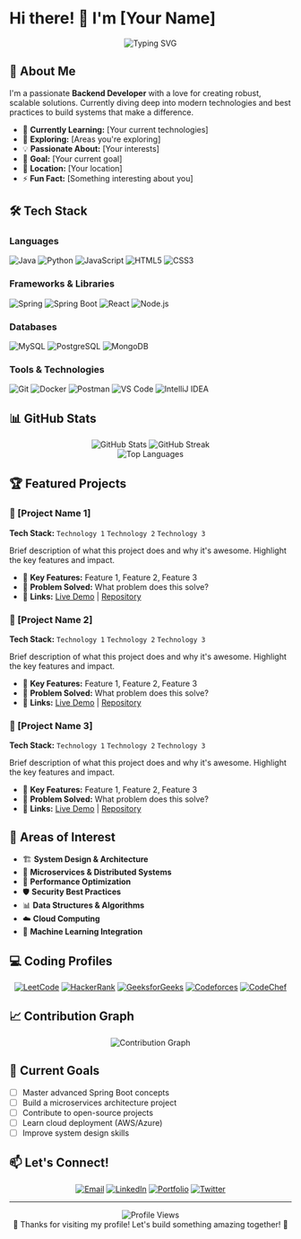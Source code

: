 # Hi there! 👋 I'm [Your Name]

<div align="center">
  <img src="https://readme-typing-svg.herokuapp.com?font=Fira+Code&pause=1000&color=2E9FFF&center=true&vCenter=true&width=435&lines=Backend+Developer;Problem+Solver;Tech+Enthusiast;Always+Learning" alt="Typing SVG" />
</div>

## 🚀 About Me

I'm a passionate **Backend Developer** with a love for creating robust, scalable solutions. Currently diving deep into modern technologies and best practices to build systems that make a difference.

- 🔭 **Currently Learning:** [Your current technologies]
- 🌱 **Exploring:** [Areas you're exploring]
- 💡 **Passionate About:** [Your interests]
- 🎯 **Goal:** [Your current goal]
- 📍 **Location:** [Your location]
- ⚡ **Fun Fact:** [Something interesting about you]

## 🛠️ Tech Stack

### Languages
![Java](https://img.shields.io/badge/java-%23ED8B00.svg?style=for-the-badge&logo=openjdk&logoColor=white)
![Python](https://img.shields.io/badge/python-3670A0?style=for-the-badge&logo=python&logoColor=ffdd54)
![JavaScript](https://img.shields.io/badge/javascript-%23323330.svg?style=for-the-badge&logo=javascript&logoColor=%23F7DF1E)
![HTML5](https://img.shields.io/badge/html5-%23E34F26.svg?style=for-the-badge&logo=html5&logoColor=white)
![CSS3](https://img.shields.io/badge/css3-%231572B6.svg?style=for-the-badge&logo=css3&logoColor=white)

### Frameworks & Libraries
![Spring](https://img.shields.io/badge/spring-%236DB33F.svg?style=for-the-badge&logo=spring&logoColor=white)
![Spring Boot](https://img.shields.io/badge/Spring_Boot-F2F4F9?style=for-the-badge&logo=spring-boot)
![React](https://img.shields.io/badge/react-%2320232a.svg?style=for-the-badge&logo=react&logoColor=%2361DAFB)
![Node.js](https://img.shields.io/badge/node.js-6DA55F?style=for-the-badge&logo=node.js&logoColor=white)

### Databases
![MySQL](https://img.shields.io/badge/mysql-%2300f.svg?style=for-the-badge&logo=mysql&logoColor=white)
![PostgreSQL](https://img.shields.io/badge/postgresql-%23316192.svg?style=for-the-badge&logo=postgresql&logoColor=white)
![MongoDB](https://img.shields.io/badge/MongoDB-%234ea94b.svg?style=for-the-badge&logo=mongodb&logoColor=white)

### Tools & Technologies
![Git](https://img.shields.io/badge/git-%23F05033.svg?style=for-the-badge&logo=git&logoColor=white)
![Docker](https://img.shields.io/badge/docker-%230db7ed.svg?style=for-the-badge&logo=docker&logoColor=white)
![Postman](https://img.shields.io/badge/Postman-FF6C37?style=for-the-badge&logo=postman&logoColor=white)
![VS Code](https://img.shields.io/badge/VS%20Code-0078d4.svg?style=for-the-badge&logo=visual-studio-code&logoColor=white)
![IntelliJ IDEA](https://img.shields.io/badge/IntelliJIDEA-000000.svg?style=for-the-badge&logo=intellij-idea&logoColor=white)

## 📊 GitHub Stats

<div align="center">
  <img src="https://github-readme-stats.vercel.app/api?username=[YOUR_USERNAME]&theme=tokyonight&hide_border=true&include_all_commits=false&count_private=false" alt="GitHub Stats" />
  <img src="https://github-readme-streak-stats.herokuapp.com/?user=[YOUR_USERNAME]&theme=tokyonight&hide_border=true" alt="GitHub Streak" />
</div>

<div align="center">
  <img src="https://github-readme-stats.vercel.app/api/top-langs/?username=[YOUR_USERNAME]&theme=tokyonight&hide_border=true&include_all_commits=false&count_private=false&layout=compact" alt="Top Languages" />
</div>

## 🏆 Featured Projects

### 🔌 [Project Name 1]
**Tech Stack:** `Technology 1` `Technology 2` `Technology 3`

Brief description of what this project does and why it's awesome. Highlight the key features and impact.

- 🌟 **Key Features:** Feature 1, Feature 2, Feature 3
- 🎯 **Problem Solved:** What problem does this solve?
- 🔗 **Links:** [Live Demo](your-demo-link) | [Repository](your-repo-link)

### 🌾 [Project Name 2]
**Tech Stack:** `Technology 1` `Technology 2` `Technology 3`

Brief description of what this project does and why it's awesome. Highlight the key features and impact.

- 🌟 **Key Features:** Feature 1, Feature 2, Feature 3
- 🎯 **Problem Solved:** What problem does this solve?
- 🔗 **Links:** [Live Demo](your-demo-link) | [Repository](your-repo-link)

### 🏫 [Project Name 3]
**Tech Stack:** `Technology 1` `Technology 2` `Technology 3`

Brief description of what this project does and why it's awesome. Highlight the key features and impact.

- 🌟 **Key Features:** Feature 1, Feature 2, Feature 3
- 🎯 **Problem Solved:** What problem does this solve?
- 🔗 **Links:** [Live Demo](your-demo-link) | [Repository](your-repo-link)

## 🌟 Areas of Interest

- 🏗️ **System Design & Architecture**
- 🔄 **Microservices & Distributed Systems**
- 🚀 **Performance Optimization**
- 🛡️ **Security Best Practices**
- 📊 **Data Structures & Algorithms**
- ☁️ **Cloud Computing**
- 🤖 **Machine Learning Integration**

## 💻 Coding Profiles

<div align="center">

[![LeetCode](https://img.shields.io/badge/LeetCode-000000?style=for-the-badge&logo=LeetCode&logoColor=#d16c06)](https://leetcode.com/your-username)
[![HackerRank](https://img.shields.io/badge/-Hackerrank-2EC866?style=for-the-badge&logo=HackerRank&logoColor=white)](https://www.hackerrank.com/your-username)
[![GeeksforGeeks](https://img.shields.io/badge/GeeksforGeeks-gray?style=for-the-badge&logo=geeksforgeeks&logoColor=35914c)](https://auth.geeksforgeeks.org/user/your-username)
[![Codeforces](https://img.shields.io/badge/Codeforces-445f9d?style=for-the-badge&logo=Codeforces&logoColor=white)](https://codeforces.com/profile/your-username)
[![CodeChef](https://img.shields.io/badge/CodeChef-%23964B00.svg?style=for-the-badge&logo=CodeChef&logoColor=white)](https://www.codechef.com/users/your-username)

</div>

## 📈 Contribution Graph

<div align="center">
  <img src="https://github-readme-activity-graph.vercel.app/graph?username=[YOUR_USERNAME]&theme=tokyo-night&hide_border=true" alt="Contribution Graph" />
</div>

## 🎯 Current Goals

- [ ] Master advanced Spring Boot concepts
- [ ] Build a microservices architecture project
- [ ] Contribute to open-source projects
- [ ] Learn cloud deployment (AWS/Azure)
- [ ] Improve system design skills

## 📫 Let's Connect!

<div align="center">

[![Email](https://img.shields.io/badge/Email-D14836?style=for-the-badge&logo=gmail&logoColor=white)](mailto:your.email@example.com)
[![LinkedIn](https://img.shields.io/badge/LinkedIn-0077B5?style=for-the-badge&logo=linkedin&logoColor=white)](https://linkedin.com/in/your-profile)
[![Portfolio](https://img.shields.io/badge/Portfolio-FF5722?style=for-the-badge&logo=todoist&logoColor=white)](https://your-portfolio.com)
[![Twitter](https://img.shields.io/badge/Twitter-1DA1F2?style=for-the-badge&logo=twitter&logoColor=white)](https://twitter.com/your-username)

</div>

---

<div align="center">
  <img src="https://komarev.com/ghpvc/?username=[YOUR_USERNAME]&label=Profile%20views&color=0e75b6&style=flat" alt="Profile Views" />
</div>

<div align="center">
  💙 Thanks for visiting my profile! Let's build something amazing together! 💙
</div>
